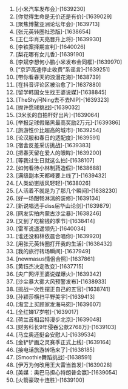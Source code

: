 
1. [小米汽车发布会]-[1639230]
1. [你觉得生命是无价还是有价]-[1639029]
1. [聚焦博鳌亚洲论坛年会]-[1639713]
1. [张元英转圈社恐版]-[1638654]
1. [王仁华肖天亮晋升上将]-[1639930]
1. [李铁案择期宣判]-[1640026]
1. [梨花哪有女儿香]-[1639190]
1. [李斌李想何小鹏小米发布会同框]-[1639970]
1. [“京沪高速停止收费”系谣言]-[1639251]
1. [带你看春天的浪漫花海]-[1638739]
1. [在抖音评论区被治愈了]-[1637880]
1. [留学韩国女生找王婆说媒]-[1638845]
1. [TheShy问Ning去不去NIP]-[1639323]
1. [抛许愿球挑战]-[1639032]
1. [3米长的自拍杆好出片]-[1639064]
1. [举报足球假赌黑最高奖励2万元]-[1639386]
1. [旅游性价比超高的城市]-[1639254]
1. [论汉服和春日的适配度]-[1639591]
1. [宿舍反差采访挑战]-[1639383]
1. [把春天留在爱人的眼眸]-[1639200]
1. [等我过生日就这么拍]-[1638107]
1. [如何看待小林制药造假]-[1638688]
1. [满级副本天都峰要上线了]-[1639432]
1. [人类幼崽版风轻轻]-[1638026]
1. [人活着不就是为了那几个瞬间]-[1638230]
1. [好一场酣畅淋漓的装修]-[1639134]
1. [新说唱选手diss届华山论剑]-[1639879]
1. [网友实拍内蒙古沙尘暴]-[1638246]
1. [又到了吃榆钱的季节]-[1638414]
1. [雷军说遥遥领先]-[1640034]
1. [谁还没和林依晨合唱你]-[1639920]
1. [用张元英转圈打开我的生活]-[1638432]
1. [我的旅行转场瞬间]-[1637949]
1. [newmasus情侣合照]-[1637861]
1. [黄钰杰决定改变]-[1637715]
1. [央广网评王婆说媒爆火]-[1639342]
1. [沙尘暴大雾大风预警发布]-[1638933]
1. [挑战一次性摆正自己的五官]-[1638741]
1. [孙颖莎横扫平野美宇]-[1639413]
1. [淘宝上买顾家发海马宛]-[1639607]
1. [全红婵17岁啦]-[1639017]
1. [荷兰首相吕特漫步北京]-[1639048]
1. [财务科长9年侵吞公款2768万]-[1639103]
1. [马立奥还挺会安慰人]-[1639534]
1. [金铲铲画之灵赛季正式上线]-[1639164]
1. [接电话旅游转场来了]-[1638185]
1. [Smoothie舞蹈挑战]-[1638591]
1. [伊万为何改用王大雷当首发]-[1639028]
1. [美媒：奥巴马担心特朗普会赢]-[1639054]
1. [火箭豪取十连胜]-[1639100]